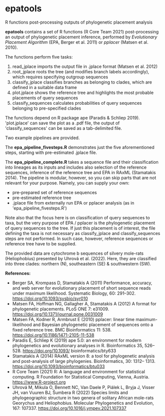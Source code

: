 # epatools
R functions post-processing outputs of phylogenetic placement analysis

**epatools** contains a set of R functions (R Core Team 2021) post-processing an output of phylogenetic placement inference, performed by *Evolutionary Placement Algorithm* (EPA, Berger et al. 2011) or *pplacer* (Matsen et al. 2010).

The functions perform five tasks:
1. read_jplace imports the output file in .jplace format (Matsen et al. 2012)
2. root_jplace roots the tree (and modifies branch labels accordingly), which requires specifying outgroup sequences
3. classify_jplace classifies branches as belonging to clades, which are defined in a suitable data frame
4. plot.jplace shows the reference tree and highlights the most probable placements of query sequences
5. classify_sequences calculates probabilities of query sequences belonging to pre-specified clades

The functions depend on R package ape (Paradis & Schliep 2019). 'plot.jplace' can save the plot as a .pdf file, the output of 'classify_sequences' can be saved as a tab-delimited file.

Two example pipelines are provided.

The **epa_pipeline_fivesteps.R** demonstrates just the five aforementioned steps, starting with pre-estimated .jplace file. 

The **epa_pipeline_complete.R** takes a sequence file and their classification into lineages as its inputs and includes also selection of the reference sequences, inference of the reference tree and EPA in RAxML (Stamatakis 2014). The pipeline is modular, however, so you can skip parts that are not relevant for your purpose. Namely, you can supply your own:
- pre-prepared set of reference sequences
- pre-estimated reference tree
- .jplace file from externally run EPA or pplacer analysis (as in 'epa_pipeline_fivesteps.R')

Note also that the focus here is on classification of query sequences to taxa, but the very purpose of EPA / pplacer is the phylogenetic placement of query sequences to the tree. If just this placement is of interest, the file defining the taxa is not necessary as classify_jplace and classify_sequences steps are not performed. In such case, however, reference sequences or reference tree have to be supplied. 

The provided data are cytochrome b sequences of silvery mole-rats (Heliophobius) presented by Uhrová et al. (2022). Here, they are classified into three clades: northern (N), southeastern (SE) & southwestern (SW). 

**References:**
- Berger SA, Krompass D, Stamatakis A (2011) Performance, accuracy, and web server for evolutionary placement of short sequence reads under maximum likelihood. Systematic Biology, 60: 291–302. https://doi.org/10.1093/sysbio/syr010
- Matsen FA, Hoffman NG, Gallagher A, Stamatakis A (2012) A format for phylogenetic placements. PLoS ONE 7: e31009. https://doi.org/10.1371/journal.pone.0031009
- Matsen FA, Kodner R, Armbrust E (2010) pplacer: linear time maximum-likelihood and Bayesian phylogenetic placement of sequences onto a fixed reference tree. BMC Bioinformatics 11: 538. https://doi.org/10.1186/1471-2105-11-538
- Paradis E, Schliep K (2019) ape 5.0: an environment for modern phylogenetics and evolutionary analyses in R. Bioinformatics 35, 526–528. https://doi.org/10.1093/ bioinformatics/bty633
- Stamatakis A (2014) RAxML version 8: a tool for phylogenetic analysis and post-analysis of large phylogenies. Bioinformatics, 30: 1312– 1313. https://doi.org/10.1093/bioinformatics/btu033
- R Core Team (2021) R: A language and environment for statistical computing. R Foundation for Statistical Computing, Vienna, Austria. https://www.R-project.org
- Uhrová M, Mikula O, Bennett NC, Van Daele P, Piálek L, Bryja J, Visser JH, van Vuuren BJ, Šumbera R (2022) Species limits and phylogeographic structure in two genera of solitary African mole-rats Georychus and Heliophobius. Molecular Phylogenetics and Evolution, 167: 107337. https://doi.org/10.1016/j.ympev.2021.107337
